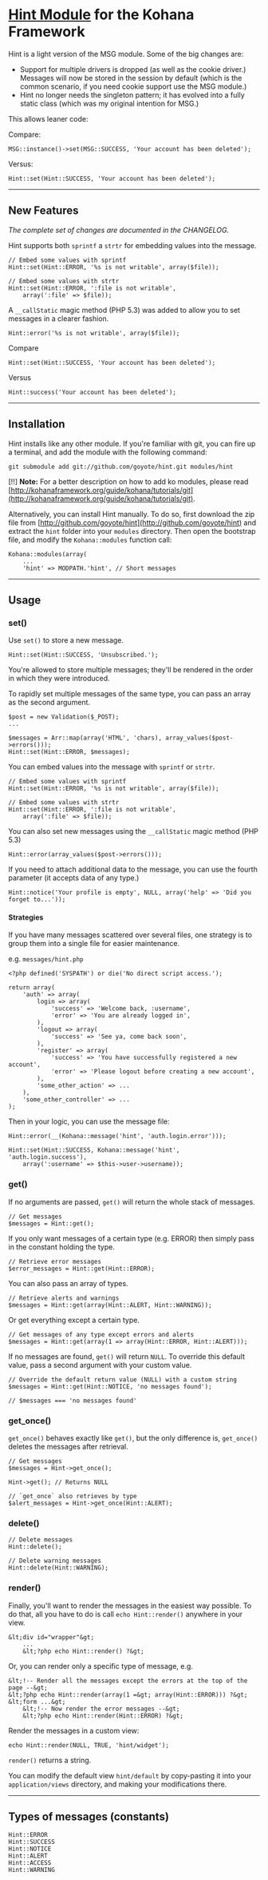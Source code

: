 # [Hint Module](https://github.com/goyote/hint) for the Kohana Framework

Hint is a light version of the MSG module. Some of the big changes are:

- Support for multiple drivers is dropped (as well as the cookie driver.) Messages will now be stored in the session by default (which is the common scenario, if you need cookie support use the MSG module.)
- Hint no longer needs the singleton pattern; it has evolved into a fully static class (which was my original intention for MSG.) 

This allows leaner code:

Compare:

    MSG::instance()->set(MSG::SUCCESS, 'Your account has been deleted');

Versus:

    Hint::set(Hint::SUCCESS, 'Your account has been deleted');

---
## New Features

*The complete set of changes are documented in the CHANGELOG.*

Hint supports both `sprintf` a `strtr` for embedding values into the message.

    // Embed some values with sprintf
    Hint::set(Hint::ERROR, '%s is not writable', array($file));

    // Embed some values with strtr
    Hint::set(Hint::ERROR, ':file is not writable', 
        array(':file' => $file));

A `__callStatic` magic method (PHP 5.3) was added to allow you to set messages in a clearer fashion.

    Hint::error('%s is not writable', array($file));

Compare

    Hint::set(Hint::SUCCESS, 'Your account has been deleted');

Versus

    Hint::success('Your account has been deleted');

---
## Installation

Hint installs like any other module. If you're familiar with git, you can fire up a terminal, and add the module with the following command:

    git submodule add git://github.com/goyote/hint.git modules/hint

[!!] **Note:** For a better description on how to add ko modules, please read [http://kohanaframework.org/guide/kohana/tutorials/git](http://kohanaframework.org/guide/kohana/tutorials/git).

Alternatively, you can install Hint manually. To do so, first download the zip file from [http://github.com/goyote/hint](http://github.com/goyote/hint) and extract the `hint` folder into your `modules` directory. Then open the bootstrap file, and modify the `Kohana::modules` function call:

    Kohana::modules(array(
        ...
        'hint' => MODPATH.'hint', // Short messages

---
## Usage

### set()

Use `set()` to store a new message.

    Hint::set(Hint::SUCCESS, 'Unsubscribed.');

You're allowed to store multiple messages; they'll be rendered in the order in which they were introduced.

To rapidly set multiple messages of the same type, you can pass an array as the second argument.

    $post = new Validation($_POST);
    ...
    
	$messages = Arr::map(array('HTML', 'chars), array_values($post->errors()));
    Hint::set(Hint::ERROR, $messages);

You can embed values into the message with `sprintf` or `strtr`.

    // Embed some values with sprintf
    Hint::set(Hint::ERROR, '%s is not writable', array($file));

    // Embed some values with strtr
    Hint::set(Hint::ERROR, ':file is not writable', 
        array(':file' => $file));

You can also set new messages using the `__callStatic` magic method (PHP 5.3)

    Hint::error(array_values($post->errors()));

If you need to attach additional data to the message, you can use the fourth parameter (it accepts data of any type.)

    Hint::notice('Your profile is empty', NULL, array('help' => 'Did you forget to...'));

#### Strategies

If you have many messages scattered over several files, one strategy is to group them into a single file for easier maintenance.

e.g. `messages/hint.php`

    <?php defined('SYSPATH') or die('No direct script access.');
    
    return array(
        'auth' => array(
            login => array(
                'success' => 'Welcome back, :username',
                'error' => 'You are already logged in',
            ),
            'logout => array(
                'success' => 'See ya, come back soon',
            ),
            'register' => array(
                'success' => 'You have successfully registered a new account',
                'error' => 'Please logout before creating a new account',
            ),
            'some_other_action' => ...
        ),
        'some_other_controller' => ...
    );

Then in your logic, you can use the message file:

    Hint::error(__(Kohana::message('hint', 'auth.login.error')));
    
    Hint::set(Hint::SUCCESS, Kohana::message('hint', 'auth.login.success'),
		array(':username' => $this->user->username));

### get()

If no arguments are passed, `get()` will return the whole stack of messages.

    // Get messages
    $messages = Hint::get();

If you only want messages of a certain type (e.g. ERROR) then simply pass in the constant holding the type.

    // Retrieve error messages
    $error_messages = Hint::get(Hint::ERROR);

You can also pass an array of types.

    // Retrieve alerts and warnings
    $messages = Hint::get(array(Hint::ALERT, Hint::WARNING));

Or get everything except a certain type.

    // Get messages of any type except errors and alerts
    $messages = Hint::get(array(1 => array(Hint::ERROR, Hint::ALERT)));

If no messages are found, `get()` will return `NULL`. To override this default value, pass a second argument with your custom value.

    // Override the default return value (NULL) with a custom string
    $messages = Hint::get(Hint::NOTICE, 'no messages found');
    
    // $messages === 'no messages found'

### get_once()

`get_once()` behaves exactly like `get()`, but the only difference is, `get_once()` deletes the messages after retrieval.
    
    // Get messages
    $messages = Hint->get_once();
    
    Hint->get(); // Returns NULL
    
    // `get_once` also retrieves by type
    $alert_messages = Hint->get_once(Hint::ALERT);

### delete()

    // Delete messages
    Hint::delete();
    
    // Delete warning messages
    Hint::delete(Hint::WARNING);

### render()

Finally, you'll want to render the messages in the easiest way possible. To do that, all you have to do is call `echo Hint::render()` anywhere in your view.

    &lt;div id="wrapper"&gt;
        ...
        &lt;?php echo Hint::render() ?&gt;

Or, you can render only a specific type of message, e.g.

    &lt;!-- Render all the messages except the errors at the top of the page --&gt;
    &lt;?php echo Hint::render(array(1 =&gt; array(Hint::ERROR))) ?&gt;
    &lt;form ...&gt;
        &lt;!-- Now render the error messages --&gt;
        &lt;?php echo Hint::render(Hint::ERROR) ?&gt;

Render the messages in a custom view:

    echo Hint::render(NULL, TRUE, 'hint/widget');

`render()` returns a string.

You can modify the default view `hint/default` by copy-pasting it into your `application/views` directory, and making your modifications there.

---
## Types of messages (constants)

	Hint::ERROR
	Hint::SUCCESS
	Hint::NOTICE
	Hint::ALERT
	Hint::ACCESS
	Hint::WARNING
